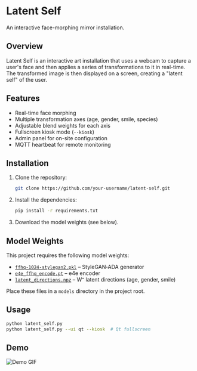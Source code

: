 # Latent Self

An interactive face-morphing mirror installation.

## Overview

Latent Self is an interactive art installation that uses a webcam to capture a user's face and then applies a series of transformations to it in real-time. The transformed image is then displayed on a screen, creating a "latent self" of the user.

## Features

*   Real-time face morphing
*   Multiple transformation axes (age, gender, smile, species)
*   Adjustable blend weights for each axis
*   Fullscreen kiosk mode (`--kiosk`)
*   Admin panel for on-site configuration
*   MQTT heartbeat for remote monitoring

## Installation

1.  Clone the repository:
    ```bash
    git clone https://github.com/your-username/latent-self.git
    ```
2.  Install the dependencies:
    ```bash
    pip install -r requirements.txt
    ```
3.  Download the model weights (see below).

## Model Weights

This project requires the following model weights:

* [`ffhq-1024-stylegan2.pkl`](https://nvlabs-fi-cdn.nvidia.com/stylegan2-ada-pytorch/pretrained/ffhq.pkl) – StyleGAN‑ADA generator  
* [`e4e_ffhq_encode.pt`](https://huggingface.co/camenduru/PTI/resolve/main/e4e_ffhq_encode.pt) – e4e encoder  
* [`latent_directions.npz`](https://raw.githubusercontent.com/genforce/interfacegan/master/boundaries/latent_directions_ffhq.npz) – W⁺ latent directions (age, gender, smile)

Place these files in a `models` directory in the project root.

## Usage

```bash
python latent_self.py
python latent_self.py --ui qt --kiosk  # Qt fullscreen
```

## Demo

![Demo GIF](https://via.placeholder.com/600x400.gif?text=Demo+GIF+Placeholder)